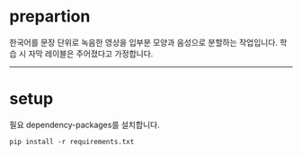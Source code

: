 # prepartion

한국어를 문장 단위로 녹음한 영상을 입부분 모양과 음성으로 분할하는 작업입니다. 학습 시 자막 레이블은 주어졌다고 가정합니다. 

---
# setup

필요  dependency-packages를 설치합니다.
~~~
pip install -r requirements.txt
~~~

